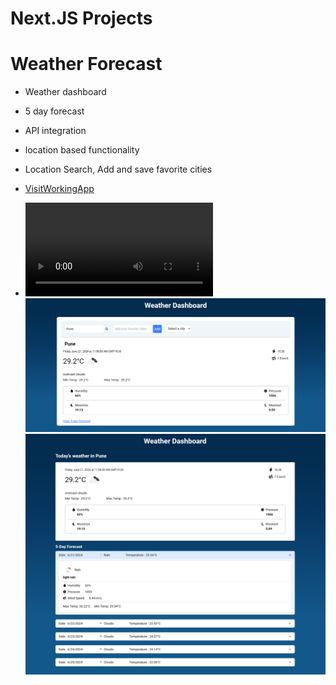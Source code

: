 # Next.JS Projects

# Weather Forecast
- Weather dashboard    
- 5 day forecast    
- API integration    
- location based functionality    
- Location Search, Add and save favorite cities 

- [VisitWorkingApp](https://weather-app-orcin-zeta-54.vercel.app/)
- ![Watch the Video](./weather-forecast/public/Assets/weather-dashboard.mp4)
![Screenshot](./weather-forecast/public/Assets/weather-dashboard-homepage.png)
![Screenshot](./weather-forecast/public/Assets/weather-dashboard-detailsPage.png)   
